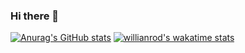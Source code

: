 ### Hi there 👋

<!--
**GhxstlyJared/GhxstlyJared** is a ✨ _special_ ✨ repository because its `README.md` (this file) appears on your GitHub profile.

Here are some ideas to get you started:

- 🔭 I’m currently working on ...
- 🌱 I’m currently learning ...
- 👯 I’m looking to collaborate on ...
- 🤔 I’m looking for help with ...
- 💬 Ask me about ...
- 📫 How to reach me: ...
- 😄 Pronouns: ...
- ⚡ Fun fact: ...
-->
[![Anurag's GitHub stats](https://github-readme-stats.vercel.app/api?username=GhxstlyJared&show_icons=true&theme=great-gatsby&count_private=true&$card_width=1000$include_all_commits=true&line_height=35)]([https://github.com/anuraghazra/github-readme-stats](https://www.linkedin.com/in/kuznetsovivandev/))
[![willianrod's wakatime stats](https://github-readme-stats.vercel.app/api/wakatime?username=GhxstlyJared)](https://github.com/anuraghazra/github-readme-stats)
